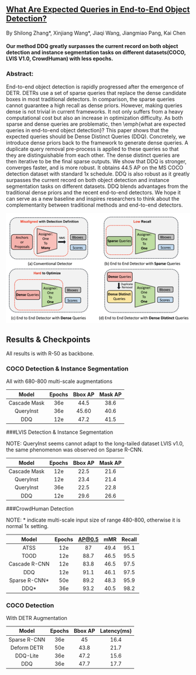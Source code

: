 ## [What Are Expected Queries in End-to-End Object Detection?]()
By Shilong Zhang*, Xinjiang Wang*, Jiaqi Wang, Jiangmiao Pang, Kai Chen

#### Our method DDQ greatly surpasses the current record on both object detection and instance segmentation tasks on different datasets(COCO,  LVIS V1.0, CrowdHuman) with less epochs.

### Abstract:
End-to-end object detection is rapidly progressed after the emergence of DETR.
DETRs use a set of sparse queries that replace the dense candidate boxes in most traditional detectors.
In comparison, the sparse queries cannot guarantee a high recall as dense priors. However, making queries dense is not trivial in current frameworks.
It not only suffers from a heavy computational cost but also an increase in optimization difficulty.
As both sparse and dense queries are problematic, then \emph{what are expected queries in end-to-end object detection}?
This paper shows that the expected queries should be Dense Distinct Queries (DDQ).
Concretely, we introduce dense priors back to the framework to generate dense queries.
A duplicate query removal pre-process is applied to these queries so that they are distinguishable from each other.
The dense distinct queries are then iterative to be the final sparse outputs.
We show that DDQ is stronger, converges faster, and is more robust.
It obtains 44.5 AP on the MS COCO detection dataset with standard 1x schedule. DDQ is also robust as it greatly surpasses the current record on both object detection and instance segmentation tasks on different datasets.
DDQ blends advantages from the traditional dense priors and the recent end-to-end detectors.
We hope it can serve as a new baseline and inspires researchers to think about the complementarity between traditional methods and end-to-end detectors.


![](./figs/ddq.png)


## Results & Checkpoints

All results is with R-50 as backbone.

### COCO Detection & Instance Segmentation
All with 680-800 multi-scale augmentations

| Model |  Epochs | Bbox AP | Mask AP |
| :----: | :------: | :-----: | :----: |
| Cascade Mask |   36e  |  44.5 | 38.6 |
| QueryInst | 36e | 45.60 | 40.6 |
| DDQ | 12e | 47.2 | 41.5 |

###LVIS Detection & Instance Segmentation

NOTE: QueryInst seems cannot adapt to the long-tailed dataset LVIS v1.0, the same phenomenon was observed on Sparse R-CNN.

| Model |  Epochs | Bbox AP | Mask AP |
| :----: | :------: | :-----: | :----: |
| Cascade Mask |   12e  |  22.5 | 21.6 |
| QueryInst | 12e | 23.4 | 21.4 |
| QueryInst | 36e | 22.5 | 22.8 |
| DDQ | 12e | 29.6 | 26.6 |

###CrowdHuman Detection

NOTE: * indicate multi-scale input size of range 480-800, otherwise it is normal 1x setting.

| Model |  Epochs | AP@0.5 | mMR | Recall |
| :----: | :------: | :-----: | :----: | :----:
| ATSS |   12e  |  87 | 49.4 | 95.1 |
| TOOD | 12e | 88.7 | 46.5 | 95.5 |
| Cascade R-CNN | 12e | 83.8 | 46.5 | 97.5 |
| DDQ | 12e | 91.1 | 46.1 | 97.5 |
| Sparse R-CNN* | 50e | 89.2 | 48.3 | 95.9 |
| DDQ* | 36e | 93.2 | 40.5 | 98.2 |


### COCO Detection
With DETR Augmentation

| Model |  Epochs | Bbox AP |  Latency(ms)|
| :----: | :------: | :-----: | :-----: |
| Sparse R-CNN | 36e | 45 |  16.4 |
|Deform DETR | 50e | 43.8 | 21.7 |
| DDQ-Lite | 36e | 47.2 | 15.6 |
| DDQ | 36e | 47.7 |  17.7 |
